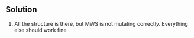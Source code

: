 ## Solution

1. All the structure is there, but MWS is not mutating correctly. Everything else should work fine